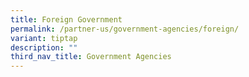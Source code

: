 ```yaml
---
title: Foreign Government
permalink: /partner-us/government-agencies/foreign/
variant: tiptap
description: ""
third_nav_title: Government Agencies
---
```

